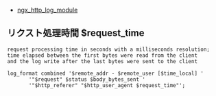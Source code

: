 - [ngx_http_log_module](http://nginx.org/en/docs/http/ngx_http_log_module.html)


## リクスト処理時間 $request_time

~~~
request processing time in seconds with a milliseconds resolution;
time elapsed between the first bytes were read from the client
and the log write after the last bytes were sent to the client
~~~

~~~
log_format combined '$remote_addr - $remote_user [$time_local] '
       '"$request" $status $body_bytes_sent '
       '"$http_referer" "$http_user_agent $request_time"';
~~~       
